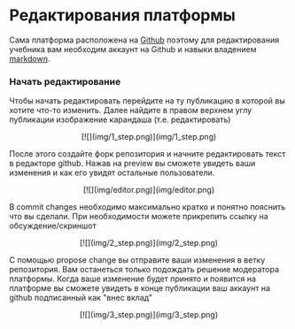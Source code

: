# Редактирования платформы

Сама платформа расположена на [Github](https://github.com/TheNameXDD/Spaju-learning/) поэтому для редактирования учебника вам необходим аккаунт на Github и навыки владением [markdown](https://www.markdownguide.org/basic-syntax/).

### Начать редактирование

Чтобы начать редактировать перейдите на ту публикацию в которой вы хотите что-то изменить. Далее найдите в правом верхнем углу публикации изображение карандаша (т.е. редактировать)

<center>[![](img/1_step.png)](img/1_step.png)</center>

После этого создайте форк репозитория и начните редактировать текст в редакторе github. Нажав на preview вы сможете увидеть ваши изменения и как его увидят остальные пользователи.

<center>[![](img/editor.png)](img/editor.png)</center>

В commit changes необходимо максимально кратко и понятно пояснить что вы сделали. При необходимости можете прикрепить ссылку на обсуждение/скриншот

<center>[![](img/2_step.png)](img/2_step.png)</center>

С помощью propose change вы отправите ваши изменения в ветку репозитория. Вам останеться только подождать решение модератора платформы. Когда ваше изменение будет принято и появится на платформе вы сможете увидеть в конце публикации ваш аккаунт на github подписанный как "внес вклад"

<center>[![](img/3_step.png)](img/3_step.png)</center>
